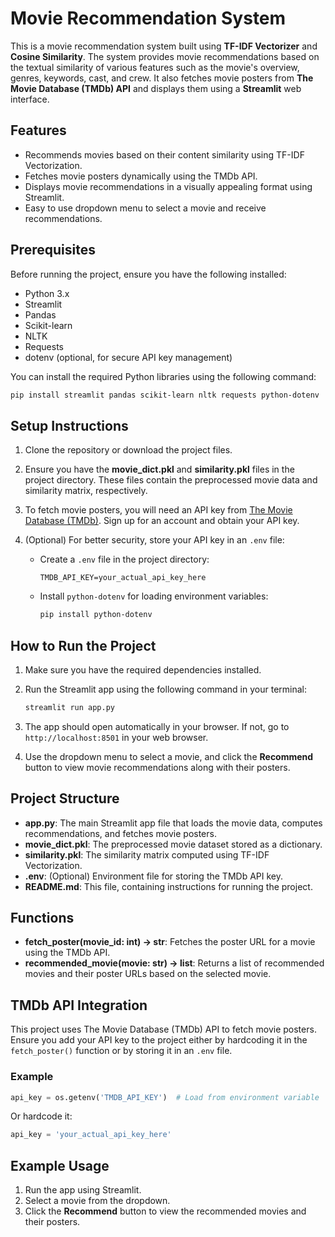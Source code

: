 # Movie Recommendation System

This is a movie recommendation system built using **TF-IDF Vectorizer** and **Cosine Similarity**. The system provides movie recommendations based on the textual similarity of various features such as the movie's overview, genres, keywords, cast, and crew. It also fetches movie posters from **The Movie Database (TMDb) API** and displays them using a **Streamlit** web interface.

## Features

- Recommends movies based on their content similarity using TF-IDF Vectorization.
- Fetches movie posters dynamically using the TMDb API.
- Displays movie recommendations in a visually appealing format using Streamlit.
- Easy to use dropdown menu to select a movie and receive recommendations.

## Prerequisites

Before running the project, ensure you have the following installed:

- Python 3.x
- Streamlit
- Pandas
- Scikit-learn
- NLTK
- Requests
- dotenv (optional, for secure API key management)

You can install the required Python libraries using the following command:

```bash
pip install streamlit pandas scikit-learn nltk requests python-dotenv
```

## Setup Instructions

1. Clone the repository or download the project files.

2. Ensure you have the **movie_dict.pkl** and **similarity.pkl** files in the project directory. These files contain the preprocessed movie data and similarity matrix, respectively.

3. To fetch movie posters, you will need an API key from [The Movie Database (TMDb)](https://www.themoviedb.org/). Sign up for an account and obtain your API key.

4. (Optional) For better security, store your API key in an `.env` file:

    - Create a `.env` file in the project directory:
      ```
      TMDB_API_KEY=your_actual_api_key_here
      ```
    - Install `python-dotenv` for loading environment variables:
      ```bash
      pip install python-dotenv
      ```

## How to Run the Project

1. Make sure you have the required dependencies installed.
   
2. Run the Streamlit app using the following command in your terminal:
   
   ```bash
   streamlit run app.py
   ```

3. The app should open automatically in your browser. If not, go to `http://localhost:8501` in your web browser.

4. Use the dropdown menu to select a movie, and click the **Recommend** button to view movie recommendations along with their posters.

## Project Structure

- **app.py**: The main Streamlit app file that loads the movie data, computes recommendations, and fetches movie posters.
- **movie_dict.pkl**: The preprocessed movie dataset stored as a dictionary.
- **similarity.pkl**: The similarity matrix computed using TF-IDF Vectorization.
- **.env**: (Optional) Environment file for storing the TMDb API key.
- **README.md**: This file, containing instructions for running the project.

## Functions

- **fetch_poster(movie_id: int) -> str**: Fetches the poster URL for a movie using the TMDb API.
- **recommended_movie(movie: str) -> list**: Returns a list of recommended movies and their poster URLs based on the selected movie.

## TMDb API Integration

This project uses The Movie Database (TMDb) API to fetch movie posters. Ensure you add your API key to the project either by hardcoding it in the `fetch_poster()` function or by storing it in an `.env` file.

### Example

```python
api_key = os.getenv('TMDB_API_KEY')  # Load from environment variable
```

Or hardcode it:

```python
api_key = 'your_actual_api_key_here'
```

## Example Usage

1. Run the app using Streamlit.
2. Select a movie from the dropdown.
3. Click the **Recommend** button to view the recommended movies and their posters.
